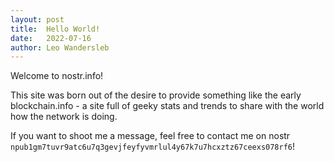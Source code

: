 ```yaml
---
layout: post
title:  Hello World!
date:   2022-07-16
author: Leo Wandersleb
---
```


Welcome to nostr.info!

This site was born out of the desire to provide something like the early
blockchain.info - a site full of geeky stats and trends to share with the
world how the network is doing.

If you want to shoot me a message, feel free to contact me on nostr
`npub1gm7tuvr9atc6u7q3gevjfeyfyvmrlul4y67k7u7hcxztz67ceexs078rf6`!

